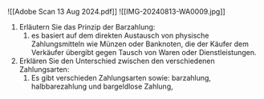 
![[Adobe Scan 13 Aug 2024.pdf]]
![[IMG-20240813-WA0009.jpg]]
1. Erläutern Sie das Prinzip der Barzahlung:
	1. es basiert auf dem direkten Austausch von physische Zahlungsmitteln wie Münzen oder Banknoten, die der Käufer dem Verkäufer übergibt gegen Tausch von Waren oder Dienstleistungen.
2. Erklären Sie den Unterschied zwischen den verschiedenen Zahlungsarten:
	1. Es gibt verschieden Zahlungsarten sowie: barzahlung, halbbarezahlung und bargeldlose Zahlung,
	   
